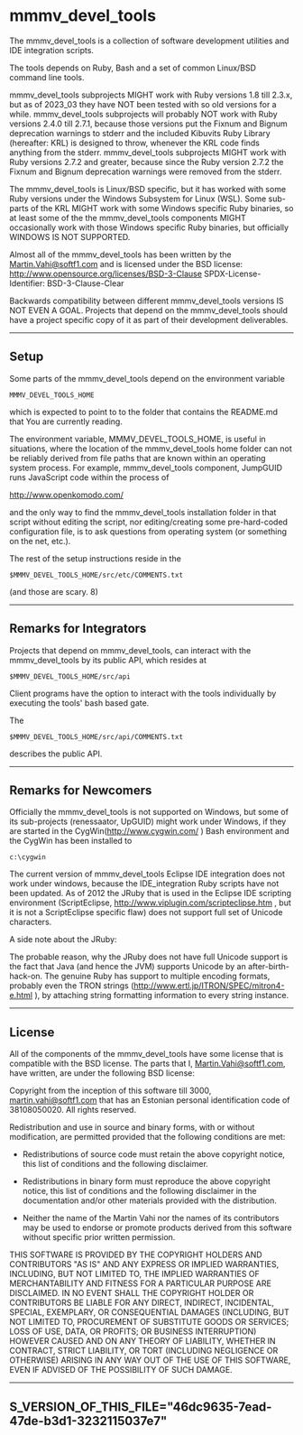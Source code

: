 mmmv_devel_tools
===========================================================================

The mmmv_devel_tools is a collection of software development
utilities and IDE integration scripts.

The tools depends on Ruby, Bash and
a set of common Linux/BSD command line tools.  

mmmv_devel_tools subprojects MIGHT work with Ruby versions 1.8 till 2.3.x,
but as of 2023_03 they have NOT been tested with so old versions for a while.
mmmv_devel_tools subprojects will probably NOT work with Ruby versions 2.4.0 till 2.7.1,
because those versions put the Fixnum and Bignum deprecation
warnings to stderr and the included Kibuvits Ruby Library (hereafter: KRL)
is designed to throw, whenever the KRL code finds anything from the stderr.
mmmv_devel_tools subprojects MIGHT work with Ruby versions 2.7.2 and greater,
because since the Ruby version 2.7.2 the Fixnum and Bignum deprecation
warnings were removed from the stderr.

The mmmv_devel_tools is Linux/BSD specific, but
it has worked with some Ruby versions
under the Windows Subsystem for Linux (WSL).
Some sub-parts of the KRL MIGHT work with 
some Windows specific Ruby binaries, so at least some of the the 
mmmv_devel_tools components MIGHT occasionally work with 
those Windows specific Ruby binaries, but officially 
WINDOWS IS NOT SUPPORTED. 

Almost all of the mmmv_devel_tools has been written by
the Martin.Vahi@softf1.com and is licensed under the BSD license:
http://www.opensource.org/licenses/BSD-3-Clause
SPDX-License-Identifier: BSD-3-Clause-Clear

Backwards compatibility between different mmmv_devel_tools
versions IS NOT EVEN A GOAL. Projects that depend on the 
mmmv_devel_tools should have a project specific copy 
of it as part of their development deliverables.

---------------------------------------------------------------------------

##                            Setup

Some parts of the mmmv_devel_tools depend on the
environment variable

    MMMV_DEVEL_TOOLS_HOME

which is expected to point to to the folder that
contains the README.md that You are currently reading.

The environment variable, MMMV_DEVEL_TOOLS_HOME,
is useful in situations, where the
location of the mmmv_devel_tools home folder
can not be reliably derived from file paths
that are known within an operating system process.
For example, mmmv_devel_tools component, JumpGUID
runs JavaScript code within the process of

http://www.openkomodo.com/

and the only way to find the mmmv_devel_tools
installation folder in that script without
editing the script, nor editing/creating some
pre-hard-coded configuration file, is to ask
questions from operating system (or
something on the net, etc.).


The rest of the setup instructions reside in the

    $MMMV_DEVEL_TOOLS_HOME/src/etc/COMMENTS.txt

(and those are scary. 8)

---------------------------------------------------------------------------

##                      Remarks for Integrators

Projects that depend on mmmv_devel_tools, can interact with the
mmmv_devel_tools by its public API, which resides at

    $MMMV_DEVEL_TOOLS_HOME/src/api

Client programs have the option to interact with the tools
individually by executing the tools' bash based gate.

The

    $MMMV_DEVEL_TOOLS_HOME/src/api/COMMENTS.txt

describes the public API.

---------------------------------------------------------------------------

##                      Remarks for Newcomers

Officially the mmmv_devel_tools is not supported on Windows,
but some of its sub-projects (renessaator, UpGUID) might work
under Windows, if they are started in the CygWin(http://www.cygwin.com/ )
Bash environment and the CygWin has been installed to

    c:\cygwin

The current version of mmmv_devel_tools Eclipse IDE integration
does not work under windows, because the IDE_integration Ruby scripts
have not been updated. As of 2012 the JRuby that is used in
the Eclipse IDE scripting environment
(ScriptEclipse, http://www.viplugin.com/scripteclipse.htm , but
it is not a ScriptEclipse specific flaw) does not support full
set of Unicode characters.

A side note about the JRuby:

The probable reason, why the JRuby does not have
full Unicode support is the fact that Java (and hence the JVM)
supports Unicode by an after-birth-hack-on. The genuine Ruby
has support to multiple encoding formats, probably even the
TRON strings (http://www.ertl.jp/ITRON/SPEC/mitron4-e.html ),
by attaching string formatting information to every string instance.


---------------------------------------------------------------------------

##                            License

All of the components of the mmmv_devel_tools have some
license that is compatible with the BSD license. The parts that
I, Martin.Vahi@softf1.com, have written, are under the
following BSD license:

Copyright from the inception of this software till 3000,
martin.vahi@softf1.com that has an
Estonian personal identification code of 38108050020.
All rights reserved.

Redistribution and use in source and binary forms, with or
without modification, are permitted provided that the following
conditions are met:

*   Redistributions of source code must retain the above copyright
    notice, this list of conditions and the following disclaimer.

*   Redistributions in binary form must reproduce the above copyright
    notice, this list of conditions and the following disclaimer
    in the documentation and/or other materials provided with the
    distribution.

*   Neither the name of the Martin Vahi nor the names of its
    contributors may be used to endorse or promote products derived
    from this software without specific prior written permission.

THIS SOFTWARE IS PROVIDED BY THE COPYRIGHT HOLDERS AND
CONTRIBUTORS "AS IS" AND ANY EXPRESS OR IMPLIED WARRANTIES,
INCLUDING, BUT NOT LIMITED TO, THE IMPLIED WARRANTIES OF
MERCHANTABILITY AND FITNESS FOR A PARTICULAR PURPOSE ARE
DISCLAIMED. IN NO EVENT SHALL THE COPYRIGHT HOLDER OR
CONTRIBUTORS BE LIABLE FOR ANY DIRECT, INDIRECT, INCIDENTAL,
SPECIAL, EXEMPLARY, OR CONSEQUENTIAL DAMAGES (INCLUDING,
BUT NOT LIMITED TO, PROCUREMENT OF SUBSTITUTE GOODS OR
SERVICES; LOSS OF USE, DATA, OR PROFITS; OR BUSINESS
INTERRUPTION) HOWEVER CAUSED AND ON ANY THEORY OF LIABILITY,
WHETHER IN CONTRACT, STRICT LIABILITY, OR TORT (INCLUDING
NEGLIGENCE OR OTHERWISE) ARISING IN ANY WAY OUT OF THE USE
OF THIS SOFTWARE, EVEN IF ADVISED OF THE POSSIBILITY OF SUCH DAMAGE.


---------------------------------------------------------------------------
S_VERSION_OF_THIS_FILE="46dc9635-7ead-47de-b3d1-3232115037e7"
---------------------------------------------------------------------------
